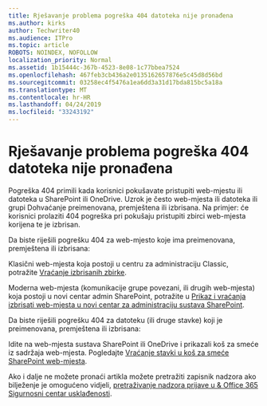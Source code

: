 ```yaml
---
title: Rješavanje problema pogreška 404 datoteka nije pronađena
ms.author: kirks
author: Techwriter40
ms.audience: ITPro
ms.topic: article
ROBOTS: NOINDEX, NOFOLLOW
localization_priority: Normal
ms.assetid: 1b15444c-367b-4523-8e08-1c77bbea7524
ms.openlocfilehash: 467feb3cb436a2e0135162657876e5c45d8d56bd
ms.sourcegitcommit: 03258ec4f5476a1ea6dd3a31d17bda815bc5a18a
ms.translationtype: MT
ms.contentlocale: hr-HR
ms.lasthandoff: 04/24/2019
ms.locfileid: "33243192"
---
```

# <a name="troubleshoot-error-404-file-not-found"></a>Rješavanje problema pogreška 404 datoteka nije pronađena

Pogreška 404 primili kada korisnici pokušavate pristupiti web-mjestu ili datoteka u SharePoint ili OneDrive. Uzrok je često web-mjesta ili datoteka ili grupi Dohvaćanje preimenovana, premještena ili izbrisana. Na primjer: će korisnici prolaziti 404 pogreška pri pokušaju pristupiti zbirci web-mjesta korijena te je izbrisan.

Da biste riješili pogrešku 404 za web-mjesto koje ima preimenovana, premještena ili izbrisana:

Klasični web-mjesta koja postoji u centru za administraciju Classic, potražite [Vraćanje izbrisanih zbirke](https://docs.microsoft.com/en-us/sharepoint/restore-deleted-site-collection).


Moderna web-mjesta (komunikacije grupe povezani, ili drugih web-mjesta) koja postoji u novi centar admin SharePoint, potražite u [Prikaz i vraćanja izbrisati web-mjesta u novi centar za administraciju sustava SharePoint](https://docs.microsoft.com/en-us/sharepoint/restore-deleted-site-collection).

Da biste riješili pogrešku 404 za datoteku (ili druge stavke) koji je preimenovana, premještena ili izbrisana:

Idite na web-mjesta sustava SharePoint ili OneDrive i prikazali koš za smeće iz sadržaja web-mjesta. Pogledajte [Vraćanje stavki u koš za smeće SharePoint web-mjesta](https://support.office.com/en-us/article/Restore-items-in-the-Recycle-Bin-of-a-SharePoint-site-6df466b6-55f2-4898-8d6e-c0dff851a0be#ID0EAADAAA=Online).

Ako i dalje ne možete pronaći artikla možete pretražiti zapisnik nadzora ako bilježenje je omogućeno vidjeli, [pretraživanje nadzora prijave u & Office 365 Sigurnosni centar usklađenosti](https://docs.microsoft.com/en-us/office365/securitycompliance/search-the-audit-log-in-security-and-compliance?redirectSourcePath=%252fclient%252fsearch-the-audit-log-in-the-office-365-security-compliance-center-0d4d0f35-390b-4518-800e-0c7ec95e946c).
